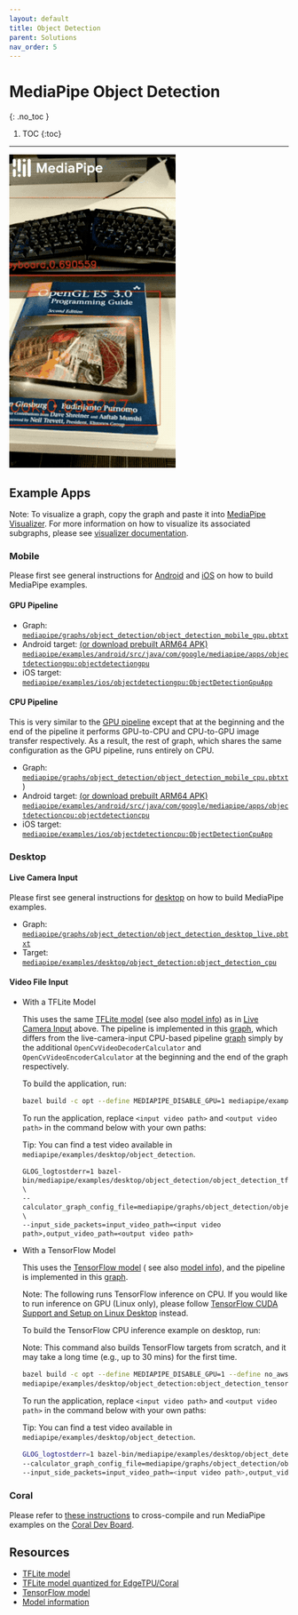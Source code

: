 ```yaml
---
layout: default
title: Object Detection
parent: Solutions
nav_order: 5
---
```


# MediaPipe Object Detection
{: .no_toc }

1. TOC
{:toc}
---

![object_detection_android_gpu.gif](../images/mobile/object_detection_android_gpu.gif)

## Example Apps

Note: To visualize a graph, copy the graph and paste it into
[MediaPipe Visualizer](https://viz.mediapipe.dev/). For more information on how
to visualize its associated subgraphs, please see
[visualizer documentation](../tools/visualizer.md).

### Mobile

Please first see general instructions for
[Android](../getting_started/building_examples.md#android) and
[iOS](../getting_started/building_examples.md#ios) on how to build MediaPipe examples.

#### GPU Pipeline

*   Graph:
    [`mediapipe/graphs/object_detection/object_detection_mobile_gpu.pbtxt`](https://github.com/google/mediapipe/tree/master/mediapipe/graphs/object_detection/object_detection_mobile_gpu.pbtxt)
*   Android target:
    [(or download prebuilt ARM64 APK)](https://drive.google.com/open?id=1di2ywCA_acf3y5rIcJHngWHAUNsUHAGz)
    [`mediapipe/examples/android/src/java/com/google/mediapipe/apps/objectdetectiongpu:objectdetectiongpu`](https://github.com/google/mediapipe/tree/master/mediapipe/examples/android/src/java/com/google/mediapipe/apps/objectdetectiongpu/BUILD)
*   iOS target:
    [`mediapipe/examples/ios/objectdetectiongpu:ObjectDetectionGpuApp`](https://github.com/google/mediapipe/tree/master/mediapipe/examples/ios/objectdetectiongpu/BUILD)

#### CPU Pipeline

This is very similar to the [GPU pipeline](#gpu-pipeline) except that at the
beginning and the end of the pipeline it performs GPU-to-CPU and CPU-to-GPU
image transfer respectively. As a result, the rest of graph, which shares the
same configuration as the GPU pipeline, runs entirely on CPU.

*   Graph:
    [`mediapipe/graphs/object_detection/object_detection_mobile_cpu.pbtxt`](https://github.com/google/mediapipe/tree/master/mediapipe/graphs/object_detection/object_detection_mobile_cpu.pbtxt))
*   Android target:
    [(or download prebuilt ARM64 APK)](https://drive.google.com/open?id=1eRBK6V5Qd1LCRwexitR2OXgrBBXbOfZ5)
    [`mediapipe/examples/android/src/java/com/google/mediapipe/apps/objectdetectioncpu:objectdetectioncpu`](https://github.com/google/mediapipe/tree/master/mediapipe/examples/android/src/java/com/google/mediapipe/apps/objectdetectioncpu/BUILD)
*   iOS target:
    [`mediapipe/examples/ios/objectdetectioncpu:ObjectDetectionCpuApp`](https://github.com/google/mediapipe/tree/master/mediapipe/examples/ios/objectdetectioncpu/BUILD)

### Desktop

#### Live Camera Input

Please first see general instructions for
[desktop](../getting_started/building_examples.md#desktop) on how to build MediaPipe examples.

*   Graph:
    [`mediapipe/graphs/object_detection/object_detection_desktop_live.pbtxt`](https://github.com/google/mediapipe/tree/master/mediapipe/graphs/object_detection/object_detection_desktop_live.pbtxt)
*   Target:
    [`mediapipe/examples/desktop/object_detection:object_detection_cpu`](https://github.com/google/mediapipe/tree/master/mediapipe/examples/desktop/object_detection/BUILD)

#### Video File Input

*   With a TFLite Model

    This uses the same
    [TFLite model](https://github.com/google/mediapipe/tree/master/mediapipe/models/ssdlite_object_detection.tflite)
    (see also
    [model info](https://github.com/google/mediapipe/tree/master/mediapipe/models/object_detection_saved_model/README.md))
    as in [Live Camera Input](#live-camera-input) above. The pipeline is
    implemented in this
    [graph](https://github.com/google/mediapipe/tree/master/mediapipe/graphs/object_detection/object_detection_desktop_tflite_graph.pbtxt),
    which differs from the live-camera-input CPU-based pipeline
    [graph](https://github.com/google/mediapipe/tree/master/mediapipe/graphs/object_detection/object_detection_mobile_cpu.pbtxt)
    simply by the additional `OpenCvVideoDecoderCalculator` and
    `OpenCvVideoEncoderCalculator` at the beginning and the end of the graph
    respectively.

    To build the application, run:

    ```bash
    bazel build -c opt --define MEDIAPIPE_DISABLE_GPU=1 mediapipe/examples/desktop/object_detection:object_detection_tflite
    ```

    To run the application, replace `<input video path>` and `<output video
    path>` in the command below with your own paths:

    Tip: You can find a test video available in
    `mediapipe/examples/desktop/object_detection`.

    ```
    GLOG_logtostderr=1 bazel-bin/mediapipe/examples/desktop/object_detection/object_detection_tflite \
    --calculator_graph_config_file=mediapipe/graphs/object_detection/object_detection_desktop_tflite_graph.pbtxt \
    --input_side_packets=input_video_path=<input video path>,output_video_path=<output video path>
    ```

*   With a TensorFlow Model

    This uses the
    [TensorFlow model](https://github.com/google/mediapipe/tree/master/mediapipe/models/object_detection_saved_model)
    ( see also
    [model info](https://github.com/google/mediapipe/tree/master/mediapipe/models/object_detection_saved_model/README.md)),
    and the pipeline is implemented in this
    [graph](https://github.com/google/mediapipe/tree/master/mediapipe/graphs/object_detection/object_detection_mobile_cpu.pbtxt).

    Note: The following runs TensorFlow inference on CPU. If you would like to
    run inference on GPU (Linux only), please follow
    [TensorFlow CUDA Support and Setup on Linux Desktop](gpu.md#tensorflow-cuda-support-and-setup-on-linux-desktop)
    instead.

    To build the TensorFlow CPU inference example on desktop, run:

    Note: This command also builds TensorFlow targets from scratch, and it may
    take a long time (e.g., up to 30 mins) for the first time.

    ```bash
    bazel build -c opt --define MEDIAPIPE_DISABLE_GPU=1 --define no_aws_support=true --linkopt=-s \
    mediapipe/examples/desktop/object_detection:object_detection_tensorflow
    ```

    To run the application, replace `<input video path>` and `<output video
    path>` in the command below with your own paths:

    Tip: You can find a test video available in
    `mediapipe/examples/desktop/object_detection`.

    ```bash
    GLOG_logtostderr=1 bazel-bin/mediapipe/examples/desktop/object_detection/object_detection_tflite \
    --calculator_graph_config_file=mediapipe/graphs/object_detection/object_detection_desktop_tensorflow_graph.pbtxt \
    --input_side_packets=input_video_path=<input video path>,output_video_path=<output video path>
    ```

### Coral

Please refer to
[these instructions](https://github.com/google/mediapipe/tree/master/mediapipe/examples/coral/README.md)
to cross-compile and run MediaPipe examples on the
[Coral Dev Board](https://coral.ai/products/dev-board).

## Resources

*   [TFLite model](https://github.com/google/mediapipe/tree/master/mediapipe/models/ssdlite_object_detection.tflite)
*   [TFLite model quantized for EdgeTPU/Coral](https://github.com/google/mediapipe/tree/master/mediapipe/examples/coral/models/object-detector-quantized_edgetpu.tflite)
*   [TensorFlow model](https://github.com/google/mediapipe/tree/master/mediapipe/models/object_detection_saved_model)
*   [Model information](https://github.com/google/mediapipe/tree/master/mediapipe/models/object_detection_saved_model/README.md)
